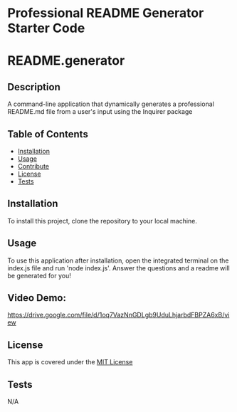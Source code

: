 # Professional README Generator Starter Code


# README.generator
  
  ## Description
  A command-line application that dynamically generates a professional README.md file from a user's input using the Inquirer package
  ## Table of Contents
  - [Installation](#installation)
  - [Usage](#usage)
  - [Contribute](#contributing)
  - [License](#license)
  - [Tests](#tests)

  ## Installation
  To install this project, clone the repository to your local machine.

  ## Usage
  To use this application after installation, open the integrated terminal on the index.js file and run 'node index.js'. Answer the questions and a readme will be generated for you!
  
  ## Video Demo:
  
  https://drive.google.com/file/d/1oq7VazNnGDLgb9UduLhjarbdFBPZA6xB/view
  
  

  ## License
  This app is covered under the [MIT License](https://opensource.org/licenses/MIT)<br>
  


  ## Tests
  N/A

